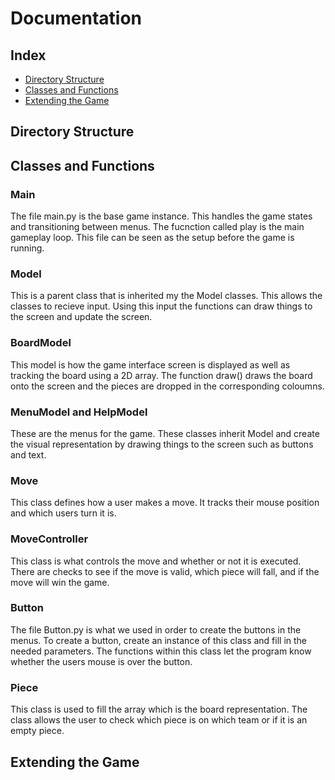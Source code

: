 # Documentation

## Index
- [Directory Structure](https://github.com/manacute/Runtime-Terror-C4/blob/master/Documentation.md#directory-structure)
- [Classes and Functions](https://github.com/manacute/Runtime-Terror-C4/blob/master/Documentation.md#classes-and-functions)
- [Extending the Game](https://github.com/manacute/Runtime-Terror-C4/blob/master/Documentation.md#extending-the-game)

## Directory Structure


## Classes and Functions
### Main
The file main.py is the base game instance. This handles the game states and transitioning between menus. The fucnction called play is the main gameplay loop. This file can be seen as the setup before the game is running.

### Model
This is a parent class that is inherited my the Model classes. This allows the classes to recieve input. Using this input the functions can draw things to the screen and update the screen.

### BoardModel
This model is how the game interface screen is displayed as well as tracking the board using a 2D array. The function draw() draws the board onto the screen and the pieces are dropped in the corresponding coloumns.

### MenuModel and HelpModel
These are the menus for the game. These classes inherit Model and create the visual representation by drawing things to the screen such as buttons and text.

### Move
This class defines how a user makes a move. It tracks their mouse position and which users turn it is.

### MoveController
This class is what controls the move and whether or not it is executed. There are checks to see if the move is valid, which piece will fall, and if the move will win the game. 

### Button
The file Button.py is what we used in order to create the buttons in the menus. To create a button, create an instance of this class and fill in the needed parameters. The functions within this class let the program know whether the users mouse is over the button.

### Piece
This class is used to fill the array which is the board representation. The class allows the user to check which piece is on which team or if it is an empty piece.


## Extending the Game